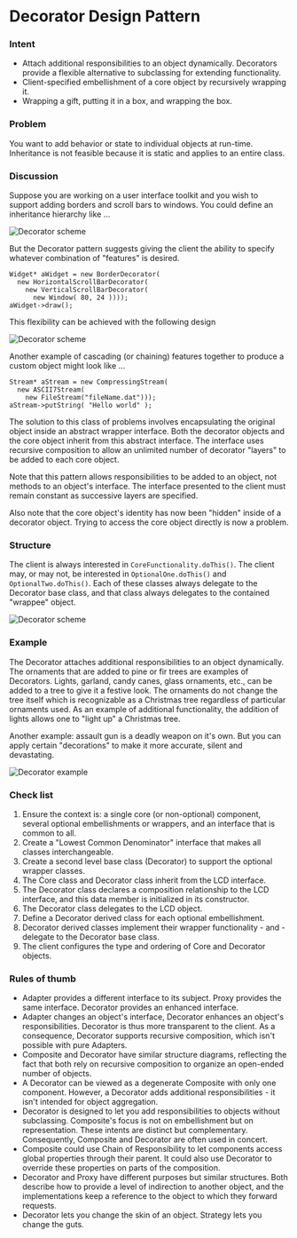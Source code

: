 # **Decorator** Design Pattern

### Intent

- Attach additional responsibilities to an object dynamically. Decorators provide a flexible alternative to subclassing for extending functionality.
- Client-specified embellishment of a core object by recursively wrapping it.
- Wrapping a gift, putting it in a box, and wrapping the box.

### Problem

You want to add behavior or state to individual objects at run-time. Inheritance is not feasible because it is static and applies to an entire class.

### Discussion

Suppose you are working on a user interface toolkit and you wish to support adding borders and scroll bars to windows.  You could define an inheritance hierarchy like ...

![Decorator scheme](https://sourcemaking.com/files/v2/content/patterns/Decorator.png)

But the Decorator pattern suggests giving the client the ability to specify whatever combination of "features" is desired.

```
Widget* aWidget = new BorderDecorator(
  new HorizontalScrollBarDecorator(
    new VerticalScrollBarDecorator(
      new Window( 80, 24 ))));
aWidget->draw();
```

This flexibility can be achieved with the following design

![Decorator scheme](https://sourcemaking.com/files/v2/content/patterns/Decorator_.png)

Another example of cascading (or chaining) features together to produce a custom object might look like ...

```
Stream* aStream = new CompressingStream(
  new ASCII7Stream(
    new FileStream("fileName.dat")));
aStream->putString( "Hello world" );
```

The solution to this class of problems involves encapsulating the original object inside an abstract  wrapper interface.  Both the decorator objects and the core object inherit from this abstract interface.  The interface uses recursive composition to allow an unlimited number of decorator "layers" to be added to each core object.

Note that this pattern allows responsibilities to be added to an object, not methods to an object's interface.  The interface presented to the client must remain constant as successive layers are specified.

Also note that the core object's identity has now been "hidden" inside of a decorator object.  Trying to access the core object directly is now a problem.

### Structure

The client is always interested in `CoreFunctionality.doThis()`. The client may, or may not, be interested in `OptionalOne.doThis()` and `OptionalTwo.doThis()`.  Each of these classes always delegate to the Decorator base class, and that class always delegates to the contained "wrappee" object.

![Decorator scheme](https://sourcemaking.com/files/v2/content/patterns/Decorator__1.png)

### Example

The Decorator attaches additional responsibilities to an object dynamically.  The ornaments that are added to pine or fir trees are examples of Decorators.  Lights, garland, candy canes, glass ornaments, etc., can be added to a tree to give it a festive look.  The ornaments do not change the tree itself which is recognizable as a Christmas tree regardless of particular ornaments used.  As an example of additional functionality, the addition of lights allows one to "light up" a Christmas tree. 

Another example: assault gun is a deadly weapon on it's own. But you  can apply certain "decorations" to make it more accurate, silent and  devastating.

![Decorator example](https://sourcemaking.com/files/v2/content/patterns/Decorator_example.png)

### Check list

1. Ensure the context is: a single core (or non-optional) component, several optional embellishments or wrappers, and an interface that is common to all.
2. Create a "Lowest Common Denominator" interface that makes all classes interchangeable.
3. Create a second level base class (Decorator) to support the optional wrapper classes.
4. The Core class and Decorator class inherit from the LCD interface.
5. The Decorator class declares a composition relationship to the LCD interface, and this data member is initialized in its constructor.
6. The Decorator class delegates to the LCD object.
7. Define a Decorator derived class for each optional embellishment.
8. Decorator derived classes implement their wrapper functionality - and - delegate to the Decorator base class.
9. The client configures the type and ordering of Core and Decorator objects.

### Rules of thumb

- Adapter provides a different interface to its subject. Proxy provides the same interface. Decorator provides an enhanced interface.
- Adapter changes an object's interface, Decorator enhances an object's responsibilities. Decorator is thus more transparent to the client. As a consequence, Decorator supports recursive composition, which isn't possible with pure Adapters.
- Composite and Decorator have similar structure diagrams, reflecting the fact that both rely on recursive composition to organize an open-ended number of objects.
- A Decorator can be viewed as a degenerate Composite with only one component.  However, a Decorator adds additional responsibilities - it isn't intended for object aggregation.
- Decorator is designed to let you add responsibilities to objects without subclassing. Composite's focus is not on embellishment but on representation. These intents are distinct but complementary. Consequently, Composite and Decorator are often used in concert.
- Composite could use Chain of Responsibility to let components access global properties through their parent. It could also use Decorator to override these properties on parts of the composition.
- Decorator and Proxy have different purposes but similar structures. Both describe how to provide a level of indirection to another object, and the implementations keep a reference to the object to which they forward requests.
- Decorator lets you change the skin of an object. Strategy lets you change the guts.